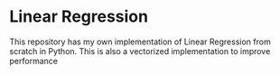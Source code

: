 # Linear Regression

This repository has my own implementation of Linear Regression from scratch in Python. This is also a vectorized implementation to improve performance
